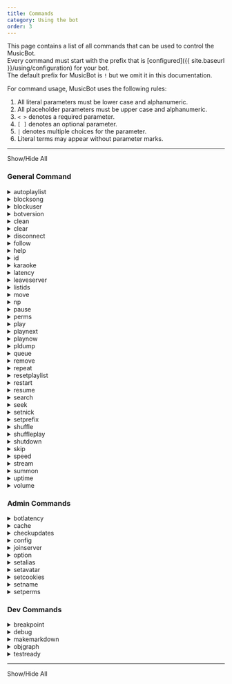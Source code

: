 ```yaml
---
title: Commands
category: Using the bot
order: 3
---
```


This page contains a list of all commands that can be used to control the MusicBot.  
Every command must start with the prefix that is [configured]({{ site.baseurl }}/using/configuration) for your bot.  
The default prefix for MusicBot is `!` but we omit it in this documentation.  

For command usage, MusicBot uses the following rules:  
1. All literal parameters must be lower case and alphanumeric.  
2. All placeholder parameters must be upper case and alphanumeric.  
3. `< >` denotes a required parameter.  
4. `[ ]` denotes an optional parameter.  
5. ` | ` denotes multiple choices for the parameter.  
6. Literal terms may appear without parameter marks.  

---

<a class="expand-all-details">Show/Hide All</a>

### General Command  

<details>
  <summary>autoplaylist</summary>
<strong>Example usage:</strong><br>  
{% highlight text %}
autoplaylist <add | remove> [URL]
    Adds or removes the specified song or currently playing song to/from the current playlist.

autoplaylist add all
    Adds the entire queue to the guilds playlist.

autoplaylist show
    Show a list of existing playlist files.

autoplaylist restart
    Reset the auto playlist queue, restarting at the first track unless randomized.

autoplaylist set <NAME>
    Set a playlist as default for this guild and reloads the guild auto playlist.

{% endhighlight %}
<strong>Description:</strong><br>  
Manage auto playlist files and per-guild settings.
</details>

<details>
  <summary>blocksong</summary>
<strong>Example usage:</strong><br>  
{% highlight text %}
blocksong <add | remove> [SUBJECT]

{% endhighlight %}
<strong>Description:</strong><br>  
Manage a block list applied to song requests and extracted song data.<br>
A subject may be a song URL or a word or phrase found in the track title.<br>
If subject is omitted, any currently playing track URL will be added instead.<br>
<br>
The song block list matches loosely, but is case-sensitive.<br>
This means adding 'Pie' will match 'cherry Pie' but not 'piecrust' in checks.<br>

</details>

<details>
  <summary>blockuser</summary>
<strong>Example usage:</strong><br>  
{% highlight text %}
blockuser add <@USER>
    Block a mentioned user.
blockuser remove <@USER>
    Unblock a mentioned user.
blockuser status <@USER>
    Show the block status of a mentioned user.
{% endhighlight %}
<strong>Description:</strong><br>  
Manage the users in the user block list.<br>
Blocked users are forbidden from using all bot commands.<br>

</details>

<details>
  <summary>botversion</summary>
<strong>Example usage:</strong><br>  
{% highlight text %}
botversion
{% endhighlight %}
<strong>Description:</strong><br>  
Display MusicBot version number in the chat.
</details>

<details>
  <summary>clean</summary>
<strong>Example usage:</strong><br>  
{% highlight text %}
clean [RANGE]
{% endhighlight %}
<strong>Description:</strong><br>  
Search for and remove bot messages and commands from the calling text channel.<br>
Optionally supply a number of messages to search through, 50 by default 500 max.<br>
This command may be slow if larger ranges are given.<br>

</details>

<details>
  <summary>clear</summary>
<strong>Example usage:</strong><br>  
{% highlight text %}
clear
{% endhighlight %}
<strong>Description:</strong><br>  
Removes all songs currently in the queue.
</details>

<details>
  <summary>disconnect</summary>
<strong>Example usage:</strong><br>  
{% highlight text %}
disconnect
{% endhighlight %}
<strong>Description:</strong><br>  
Force MusicBot to disconnect from the discord server.
</details>

<details>
  <summary>follow</summary>
<strong>Example usage:</strong><br>  
{% highlight text %}
follow
{% endhighlight %}
<strong>Description:</strong><br>  
Makes MusicBot follow a user when they change channels in a server.<br>

</details>

<details>
  <summary>help</summary>
<strong>Example usage:</strong><br>  
{% highlight text %}
help [COMMAND]
{% endhighlight %}
<strong>Description:</strong><br>  
Show usage and description of a command, or list all available commands.<br>

</details>

<details>
  <summary>id</summary>
<strong>Example usage:</strong><br>  
{% highlight text %}
id [@USER]
{% endhighlight %}
<strong>Description:</strong><br>  
Display your Discord User ID, or the ID of a mentioned user.<br>
This command is deprecated in favor of Developer Mode in Discord clients.<br>

</details>

<details>
  <summary>karaoke</summary>
<strong>Example usage:</strong><br>  
{% highlight text %}
karaoke
{% endhighlight %}
<strong>Description:</strong><br>  
Toggle karaoke mode on or off. While enabled, only karaoke members may queue songs.<br>
Groups with BypassKaraokeMode permission control which members are Karaoke members.<br>

</details>

<details>
  <summary>latency</summary>
<strong>Example usage:</strong><br>  
{% highlight text %}
latency
{% endhighlight %}
<strong>Description:</strong><br>  
Display API latency and Voice latency if MusicBot is connected.
</details>

<details>
  <summary>leaveserver</summary>
<strong>Example usage:</strong><br>  
{% highlight text %}
leaveserver <NAME | ID>
   Leave the discord server given by name or server ID.
{% endhighlight %}
<strong>Description:</strong><br>  
Force MusicBot to leave the given Discord server.<br>
Names are case-sensitive, so using an ID number is more reliable.<br>

</details>

<details>
  <summary>listids</summary>
<strong>Example usage:</strong><br>  
{% highlight text %}
listids [all | users | roles | channels]
{% endhighlight %}
<strong>Description:</strong><br>  
List the Discord IDs for the selected category.<br>
Returns all ID data by default, but one or more categories may be selected.<br>
This command is deprecated in favor of using Developer mode in Discord clients.<br>

</details>

<details>
  <summary>move</summary>
<strong>Example usage:</strong><br>  
{% highlight text %}
move <FROM> <TO>
    Move song at position FROM to position TO.

{% endhighlight %}
<strong>Description:</strong><br>  
Swap existing songs in the queue using their position numbers.<br>
Use the queue command to find track position numbers.<br>

</details>

<details>
  <summary>np</summary>
<strong>Example usage:</strong><br>  
{% highlight text %}
np
{% endhighlight %}
<strong>Description:</strong><br>  
Show information on what is currently playing.
</details>

<details>
  <summary>pause</summary>
<strong>Example usage:</strong><br>  
{% highlight text %}
pause
{% endhighlight %}
<strong>Description:</strong><br>  
Pause playback if a track is currently playing.
</details>

<details>
  <summary>perms</summary>
<strong>Example usage:</strong><br>  
{% highlight text %}
perms [@USER]
{% endhighlight %}
<strong>Description:</strong><br>  
Get a list of your permissions, or the permisions of the mentioned user.
</details>

<details>
  <summary>play</summary>
<strong>Example usage:</strong><br>  
{% highlight text %}
play <URL | SEARCH>
{% endhighlight %}
<strong>Description:</strong><br>  
Add a song to be played in the queue. If no song is playing or paused, playback will be started.<br>
<br>
You may supply a URL to a video or audio file or the URL of a service supported by yt-dlp.<br>
Playlist links will be extracted into multiple links and added to the queue.<br>
If you enter a non-URL, the input will be used as search criteria on youtube and the first result played.<br>
MusicBot also supports Spotify URIs and URLs, but audio is fetched from youtube regardless.<br>

</details>

<details>
  <summary>playnext</summary>
<strong>Example usage:</strong><br>  
{% highlight text %}
playnext <URL | SEARCH>
{% endhighlight %}
<strong>Description:</strong><br>  
A play command that adds the song as the next to play rather than last.<br>
Read help for the play command for information on supported inputs.<br>

</details>

<details>
  <summary>playnow</summary>
<strong>Example usage:</strong><br>  
{% highlight text %}
playnow <URL | SEARCH>
{% endhighlight %}
<strong>Description:</strong><br>  
A play command which skips any current song and plays immediately.<br>
Read help for the play command for information on supported inputs.<br>

</details>

<details>
  <summary>pldump</summary>
<strong>Example usage:</strong><br>  
{% highlight text %}
pldump <URL>
{% endhighlight %}
<strong>Description:</strong><br>  
Dump the individual urls of a playlist to a file.
</details>

<details>
  <summary>queue</summary>
<strong>Example usage:</strong><br>  
{% highlight text %}
queue [PAGE]
{% endhighlight %}
<strong>Description:</strong><br>  
Display information about the current player queue.<br>
Optional page number shows later entries in the queue.<br>

</details>

<details>
  <summary>remove</summary>
<strong>Example usage:</strong><br>  
{% highlight text %}
remove [POSITION]
{% endhighlight %}
<strong>Description:</strong><br>  
Remove a song from the queue, optionally at the given queue position.<br>
If the position is omitted, the song at the end of the queue is removed.<br>
Use the queue command to find position number of your track.<br>
However, positions of all songs are changed when a new song starts playing.<br>

</details>

<details>
  <summary>repeat</summary>
<strong>Example usage:</strong><br>  
{% highlight text %}
repeat [all | song | playlist | on | off]
{% endhighlight %}
<strong>Description:</strong><br>  
Toggles playlist or song looping.<br>
If no option is provided the current song will be repeated.<br>
If no option is provided and the song is already repeating, repeating will be turned off.<br>

</details>

<details>
  <summary>resetplaylist</summary>
<strong>Example usage:</strong><br>  
{% highlight text %}
resetplaylist
{% endhighlight %}
<strong>Description:</strong><br>  
Reset the auto playlist queue by copying it back into player memory.<br>
This command will be removed in a future version, replaced by the autoplaylist command(s).
</details>

<details>
  <summary>restart</summary>
<strong>Example usage:</strong><br>  
{% highlight text %}
restart [soft]
    Attempt to reload without process restart. The default option.

restart full
    Attempt to restart the entire MusicBot process, reloading everything.

restart uppip
    Full restart, but attempt to update pip packages before restart.

restart upgit
    Full restart, but update MusicBot source code with git first.

restart upgrade
    Attempt to update all dependency and source code before fully restarting.

{% endhighlight %}
<strong>Description:</strong><br>  
Attempts to restart the MusicBot in a number of different ways.<br>
With no option supplied, a `soft` restart is implied.<br>
It can be used to remotely update a MusicBot installation, but should be used with care.<br>
If you have a service manager, we recommend using it instead of this command for restarts.<br>

</details>

<details>
  <summary>resume</summary>
<strong>Example usage:</strong><br>  
{% highlight text %}
resume
{% endhighlight %}
<strong>Description:</strong><br>  
Resumes playback if the player was previously paused.
</details>

<details>
  <summary>search</summary>
<strong>Example usage:</strong><br>  
{% highlight text %}
search [SERVICE] [NUMBER] <QUERY>
    Search with service for a number of results with the search query.

search [NUMBER] "<QUERY>"
    Search youtube for query but get a custom number of results.
    Note: the double-quotes are required in this case.

{% endhighlight %}
<strong>Description:</strong><br>  
Search a supported service and select from results to add to queue.<br>
Service and number arguments can be omitted, default number is 3 results.<br>
Select from these services:<br>
- yt, youtube (default)<br>
- sc, soundcloud<br>
- yh, yahoo<br>

</details>

<details>
  <summary>seek</summary>
<strong>Example usage:</strong><br>  
{% highlight text %}
seek <TIME>
{% endhighlight %}
<strong>Description:</strong><br>  
Restarts the current song at the given time.<br>
If time starts with + or - seek will be relative to current playback time.<br>
Time should be given in seconds, fractional seconds are accepted.<br>
Due to codec specifics in ffmpeg, this may not be accurate.<br>

</details>

<details>
  <summary>setnick</summary>
<strong>Example usage:</strong><br>  
{% highlight text %}
setnick <NICK>
{% endhighlight %}
<strong>Description:</strong><br>  
Change the MusicBot's nickname.
</details>

<details>
  <summary>setprefix</summary>
<strong>Example usage:</strong><br>  
{% highlight text %}
setprefix <PREFIX>
{% endhighlight %}
<strong>Description:</strong><br>  
Override the default command prefix in the server.<br>
The option EnablePrefixPerGuild must be enabled first.
</details>

<details>
  <summary>shuffle</summary>
<strong>Example usage:</strong><br>  
{% highlight text %}
shuffle
{% endhighlight %}
<strong>Description:</strong><br>  
Shuffle all current tracks in the queue.
</details>

<details>
  <summary>shuffleplay</summary>
<strong>Example usage:</strong><br>  
{% highlight text %}
shuffleplay [URL]
{% endhighlight %}
<strong>Description:</strong><br>  
Play command that shuffles playlist entries before adding them to the queue.<br>

</details>

<details>
  <summary>shutdown</summary>
<strong>Example usage:</strong><br>  
{% highlight text %}
shutdown
{% endhighlight %}
<strong>Description:</strong><br>  
Disconnect from all voice channels and close the MusicBot process.
</details>

<details>
  <summary>skip</summary>
<strong>Example usage:</strong><br>  
{% highlight text %}
skip [force | f]
{% endhighlight %}
<strong>Description:</strong><br>  
Skip or vote to skip the current playing song.<br>
Members with InstaSkip permission may use force parameter to bypass voting.<br>
If LegacySkip option is enabled, the force parameter can be ignored.<br>

</details>

<details>
  <summary>speed</summary>
<strong>Example usage:</strong><br>  
{% highlight text %}
speed [RATE]
{% endhighlight %}
<strong>Description:</strong><br>  
Change the playback speed of the currently playing track only.<br>
The rate must be between 0.5 and 100.0 due to ffmpeg limits.<br>
Streaming playback does not support speed adjustments.<br>

</details>

<details>
  <summary>stream</summary>
<strong>Example usage:</strong><br>  
{% highlight text %}
stream <URL>
{% endhighlight %}
<strong>Description:</strong><br>  
Add a media URL to the queue as a Stream.<br>
The URL may be actual streaming media, like Twitch, Youtube, or a shoutcast like service.<br>
You can also use non-streamed media to play it without downloading it.<br>
Note: FFmpeg may drop the stream randomly or if connection hiccups happen.<br>

</details>

<details>
  <summary>summon</summary>
<strong>Example usage:</strong><br>  
{% highlight text %}
summon
{% endhighlight %}
<strong>Description:</strong><br>  
Tell MusicBot to join the channel you're in.
</details>

<details>
  <summary>uptime</summary>
<strong>Example usage:</strong><br>  
{% highlight text %}
uptime
{% endhighlight %}
<strong>Description:</strong><br>  
Displays the MusicBot uptime, or time since last start / restart.
</details>

<details>
  <summary>volume</summary>
<strong>Example usage:</strong><br>  
{% highlight text %}
volume [VOLUME]
{% endhighlight %}
<strong>Description:</strong><br>  
Set the output volume level of MusicBot from 1 to 100.<br>
Volume parameter allows a leading + or - for relative adjustments.<br>
The volume setting is retained until MusicBot is restarted.<br>

</details>

### Admin Commands  

<details>
  <summary>botlatency</summary>
<strong>Example usage:</strong><br>  
{% highlight text %}
botlatency
{% endhighlight %}
<strong>Description:</strong><br>  
Display latency information for Discord API and all connected voice clients.
</details>

<details>
  <summary>cache</summary>
<strong>Example usage:</strong><br>  
{% highlight text %}
cache <info | clear | update>
{% endhighlight %}
<strong>Description:</strong><br>  
Display information about cache storage or clear cache according to configured limits.<br>
Using update option will scan the cache for external changes before displaying details.
</details>

<details>
  <summary>checkupdates</summary>
<strong>Example usage:</strong><br>  
{% highlight text %}
checkupdates
{% endhighlight %}
<strong>Description:</strong><br>  
Display the current bot version and check for updates to MusicBot or dependencies.<br>

</details>

<details>
  <summary>config</summary>
<strong>Example usage:</strong><br>  
{% highlight text %}
config missing
    Shows help text about any missing config options.

config diff
    Lists the names of options which have been changed since loading config file.

config list
    List the available config options and their sections.

config reload
    Reload the options.ini file from disk.

config help <SECTION> <OPTION>
    Shows help text for a specific option.

config show <SECTION> <OPTION>
    Display the current value of the option.

config save <SECTION> <OPTION>
    Saves the current current value to the options file.

config set <SECTION> <OPTION> <VALUE>
    Validates the option and sets the config for the session, but not to file.

config reset <SECTION> <OPTION>
    Reset the option to it's default value.

{% endhighlight %}
<strong>Description:</strong><br>  
Manage options.ini configuration from within Discord.
</details>

<details>
  <summary>joinserver</summary>
<strong>Example usage:</strong><br>  
{% highlight text %}
joinserver
{% endhighlight %}
<strong>Description:</strong><br>  
Generate an invite link that can be used to add this bot to another server.
</details>

<details>
  <summary>option</summary>
<strong>Example usage:</strong><br>  
{% highlight text %}
option
{% endhighlight %}
<strong>Description:</strong><br>  
Deprecated command, use the config command instead.
</details>

<details>
  <summary>setalias</summary>
<strong>Example usage:</strong><br>  
{% highlight text %}
setalias + <ALIAS> <CMD> [ARGS]
    Add an new alias with optional arguments.

setalias - <ALIAS>
    Remove an alias with the given name.
setalias <save | load>
    Reload or save aliases from/to the config file.
{% endhighlight %}
<strong>Description:</strong><br>  
Allows management of aliases from discord. To see aliases use the help command.
</details>

<details>
  <summary>setavatar</summary>
<strong>Example usage:</strong><br>  
{% highlight text %}
setavatar [URL]
{% endhighlight %}
<strong>Description:</strong><br>  
Change MusicBot's avatar.<br>
Attaching a file and omitting the url parameter also works.<br>

</details>

<details>
  <summary>setcookies</summary>
<strong>Example usage:</strong><br>  
{% highlight text %}
setcookies
    Update the cookies.txt file using a cookies.txt attachment.
setcookies [off | on]
    Enable or disable cookies.txt file without deleting it.
{% endhighlight %}
<strong>Description:</strong><br>  
Allows management of the cookies feature in yt-dlp.<br>
When updating cookies, you must upload a file named cookies.txt<br>
If cookies are disabled, uploading will enable the feature.<br>
Uploads will delete existing cookies, including disabled cookies file.<br>
<br>
WARNING:<br>
  Copying cookies can risk exposing your personal information or accounts,<br>
  and may result in account bans or theft if you are not careful.<br>
  It is not recommended due to these risks, and you should not use this<br>
  feature if you do not understand how to avoid the risks.
</details>

<details>
  <summary>setname</summary>
<strong>Example usage:</strong><br>  
{% highlight text %}
setname <NAME>
{% endhighlight %}
<strong>Description:</strong><br>  
Change the bot's username on discord.Note: The API may limit name changes to twice per hour.
</details>

<details>
  <summary>setperms</summary>
<strong>Example usage:</strong><br>  
{% highlight text %}
setperms list
    Show loaded groups and list permission options.

setperms reload
    Reloads permissions from the permissions.ini file.

setperms add <GROUP>
    Add new group with defaults.

setperms remove <GROUP>
    Remove existing group.

setperms help <PERMISSION>
    Show help text for the permission option.

setperms show <GROUP> <PERMISSION>
    Show permission value for given group and permission.

setperms save <GROUP>
    Save permissions group to file.

setperms set <GROUP> <PERMISSION> [VALUE]
    Set permission value for the group.

{% endhighlight %}
<strong>Description:</strong><br>  
Manage permissions.ini configuration from within discord.
</details>

### Dev Commands  

<details>
  <summary>breakpoint</summary>
<strong>Example usage:</strong><br>  
{% highlight text %}
breakpoint
{% endhighlight %}
<strong>Description:</strong><br>  
This command issues a log at level CRITICAL, but does nothing else.<br>
Can be used to manually pin-point events in the MusicBot log file.<br>

</details>

<details>
  <summary>debug</summary>
<strong>Example usage:</strong><br>  
{% highlight text %}
debug [PYCODE]

{% endhighlight %}
<strong>Description:</strong><br>  
This command will execute arbitrary python code in the command scope.<br>
First eval() is attempted, if exceptions are thrown exec() is tried next.<br>
If eval is successful, it's return value is displayed.<br>
If exec is successful, a value can be set to local variable `result` and that value will be returned.<br>
<br>
Multi-line code can be executed if wrapped in code-block.<br>
Otherwise only a single line may be executed.<br>
<br>
This command may be removed in a future version, and is used by developers to debug MusicBot behaviour.<br>
The danger of this command cannot be understated. Do not use it or give access to it if you do not understand the risks!<br>

</details>

<details>
  <summary>makemarkdown</summary>
<strong>Example usage:</strong><br>  
{% highlight text %}
makemarkdown < opts | perms | help >
{% endhighlight %}
<strong>Description:</strong><br>  
Create 'markdown' for options, permissions, or commands from the code.<br>
The output is used to update github pages and is thus unsuitable for normal reference use.
</details>

<details>
  <summary>objgraph</summary>
<strong>Example usage:</strong><br>  
{% highlight text %}
objgraph
    View most common types reported by objgraph.

objgraph growth
    View limited objgraph.show_growth() output.

objgraph leaks
    View most common types of leaking objects.

objgraph leakstats
    View typestats of leaking objects.

objgraph [objgraph.function(...)]
    Evaluate the given function and args on objgraph.

{% endhighlight %}
<strong>Description:</strong><br>  
Interact with objgraph, if it is installed, to gain insight into memory usage.<br>
You can pass an arbitrary method with arguments (but no spaces!) that is a member of objgraph.<br>
Since this method evaluates arbitrary code, it is considered dangerous like the debug command.<br>

</details>

<details>
  <summary>testready</summary>
<strong>Example usage:</strong><br>  
{% highlight text %}
testready
{% endhighlight %}
<strong>Description:</strong><br>  
Command used for testing. It prints a list of commands which can be verified by a test suite.
</details>

---

<a class="expand-all-details">Show/Hide All</a>
